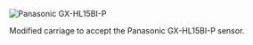 ![Panasonic GX-HL15BI-P ](https://media.digikey.com/photos/Panasonic%20Photos/GX-HL15A.jpg)

Modified carriage to accept the Panasonic GX-HL15BI-P sensor.

